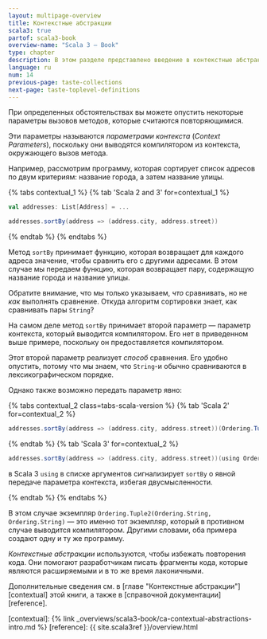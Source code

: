 ```yaml
---
layout: multipage-overview
title: Контекстные абстракции
scala3: true
partof: scala3-book
overview-name: "Scala 3 — Book"
type: chapter
description: В этом разделе представлено введение в контекстные абстракции в Scala 3.
language: ru
num: 14
previous-page: taste-collections
next-page: taste-toplevel-definitions
---
```



При определенных обстоятельствах вы можете опустить некоторые параметры вызовов методов, которые считаются повторяющимися.

Эти параметры называются _параметрами контекста_ (_Context Parameters_), 
поскольку они выводятся компилятором из контекста, окружающего вызов метода.

Например, рассмотрим программу, которая сортирует список адресов по двум критериям: 
название города, а затем название улицы.

{% tabs contextual_1 %}
{% tab 'Scala 2 and 3' for=contextual_1 %}

```scala
val addresses: List[Address] = ...

addresses.sortBy(address => (address.city, address.street))
```

{% endtab %}
{% endtabs %}

Метод `sortBy` принимает функцию, которая возвращает для каждого адреса значение, чтобы сравнить его с другими адресами. 
В этом случае мы передаем функцию, которая возвращает пару, содержащую название города и название улицы.

Обратите внимание, что мы только указываем, _что_ сравнивать, но не _как_ выполнять сравнение. 
Откуда алгоритм сортировки знает, как сравнивать пары `String`?

На самом деле метод `sortBy` принимает второй параметр — параметр контекста, который выводится компилятором. 
Его нет в приведенном выше примере, поскольку он предоставляется компилятором.

Этот второй параметр реализует _способ_ сравнения. 
Его удобно опустить, потому что мы знаем, что `String`-и обычно сравниваются в лексикографическом порядке.

Однако также возможно передать параметр явно:

{% tabs contextual_2 class=tabs-scala-version %}
{% tab 'Scala 2' for=contextual_2 %}

```scala
addresses.sortBy(address => (address.city, address.street))(Ordering.Tuple2(Ordering.String, Ordering.String))
```

{% endtab %}
{% tab 'Scala 3' for=contextual_2 %}

```scala
addresses.sortBy(address => (address.city, address.street))(using Ordering.Tuple2(Ordering.String, Ordering.String))
```

в Scala 3 `using` в списке аргументов сигнализирует `sortBy` о явной передаче параметра контекста, избегая двусмысленности.

{% endtab %}
{% endtabs %}

В этом случае экземпляр `Ordering.Tuple2(Ordering.String, Ordering.String)` — это именно тот экземпляр, 
который в противном случае выводится компилятором. 
Другими словами, оба примера создают одну и ту же программу.

_Контекстные абстракции_ используются, чтобы избежать повторения кода. 
Они помогают разработчикам писать фрагменты кода, которые являются расширяемыми и в то же время лаконичными.

Дополнительные сведения см. в [главе "Контекстные абстракции"][contextual] этой книги, а также в [справочной документации][reference].

[contextual]: {% link _overviews/scala3-book/ca-contextual-abstractions-intro.md %}
[reference]: {{ site.scala3ref }}/overview.html

